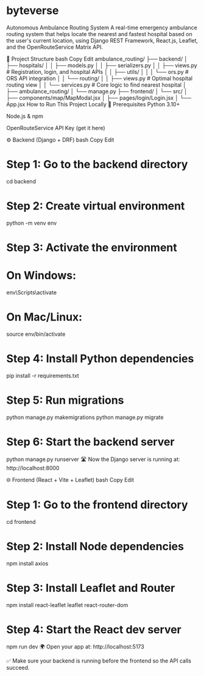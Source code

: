 # byteverse

Autonomous Ambulance Routing System
A real-time emergency ambulance routing system that helps locate the nearest and fastest hospital based on the user's current location, using Django REST Framework, React.js, Leaflet, and the OpenRouteService Matrix API.

📁 Project Structure
bash
Copy
Edit
ambulance_routing/
├── backend/
│   ├── hospitals/
│   │   ├── models.py
│   │   ├── serializers.py
│   │   ├── views.py               # Registration, login, and hospital APIs
│   │   ├── utils/
│   │   │   └── ors.py             # ORS API integration
│   │   └── routing/
│   │       ├── views.py           # Optimal hospital routing view
│   │       └── services.py        # Core logic to find nearest hospital
│   ├── ambulance_routing/
│   └── manage.py
├── frontend/
│   └── src/
│       ├── components/map/MapModal.jsx
│       ├── pages/login/Login.jsx
│       └── App.jsx
How to Run This Project Locally
🔁 Prerequisites
Python 3.10+

Node.js & npm

OpenRouteService API Key (get it here)

⚙️ Backend (Django + DRF)
bash
Copy
Edit
# Step 1: Go to the backend directory
cd backend

# Step 2: Create virtual environment
python -m venv env

# Step 3: Activate the environment
# On Windows:
env\Scripts\activate
# On Mac/Linux:
source env/bin/activate

# Step 4: Install Python dependencies
pip install -r requirements.txt

# Step 5: Run migrations
python manage.py makemigrations
python manage.py migrate

# Step 6: Start the backend server
python manage.py runserver
🛣️ Now the Django server is running at: http://localhost:8000

🌐 Frontend (React + Vite + Leaflet)
bash
Copy
Edit
# Step 1: Go to the frontend directory
cd frontend

# Step 2: Install Node dependencies
npm install axios 

# Step 3: Install Leaflet and Router
npm install react-leaflet leaflet react-router-dom

# Step 4: Start the React dev server
npm run dev
🌍 Open your app at: http://localhost:5173

✅ Make sure your backend is running before the frontend so the API calls succeed.



